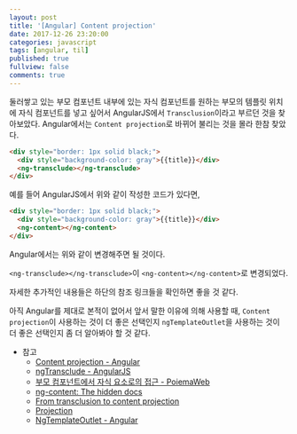 ```yaml
---
layout: post
title: '[Angular] Content projection'
date: 2017-12-26 23:20:00
categories: javascript
tags: [angular, til]
published: true
fullview: false
comments: true
---
```


둘러쌓고 있는 부모 컴포넌트 내부에 있는 자식 컴포넌트를 원하는 부모의 템플릿 위치에 자식 컴포넌트를 넣고 싶어서 AngularJS에서 `Transclusion`이라고 부르던 것을 찾아보았다. Angular에서는 `Content projection`로 바뀌어 불리는 것을 몰라 한참 찾았다.

```html
<div style="border: 1px solid black;">
  <div style="background-color: gray">{{title}}</div>
  <ng-transclude></ng-transclude>
</div>
```

예를 들어 AngularJS에서 위와 같이 작성한 코드가 있다면,

```html
<div style="border: 1px solid black;">
  <div style="background-color: gray">{{title}}</div>
  <ng-content></ng-content>
</div>
```

Angular에서는 위와 같이 변경해주면 될 것이다.

`<ng-transclude></ng-transclude>`이 `<ng-content></ng-content>`로 변경되었다.

자세한 추가적인 내용들은 하단의 참조 링크들을 확인하면 좋을 것 같다.

아직 Angular를 제대로 본적이 없어서 앞서 말한 이유에 의해 사용할 때, `Content projection`이 사용하는 것이 더 좋은 선택인지 `ngTemplateOutlet`을 사용하는 것이 더 좋은 선택인지 좀 더 알아봐야 할 것 같다.

* 참고
  * [Content projection - Angular](https://angular.io/guide/lifecycle-hooks#content-projection)
  * [ngTransclude - AngularJS](https://docs.angularjs.org/api/ng/directive/ngTransclude)
  * [부모 컴포넌트에서 자식 요소로의 접근 - PoiemaWeb](http://poiemaweb.com/angular-component-accessing-child#21-콘텐트-프로젝션content-projection)
  * [ng-content: The hidden docs](https://medium.com/claritydesignsystem/ng-content-the-hidden-docs-96a29d70d11b)
  * [From transclusion to content projection](https://developer.telerik.com/topics/web-development/transclusion-content-projection/)
  * [Projection](https://angular-2-training-book.rangle.io/handout/components/projection.html)
  * [NgTemplateOutlet - Angular](https://angular.io/api/common/NgTemplateOutlet)
